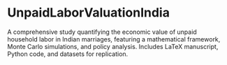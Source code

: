 # UnpaidLaborValuationIndia
A comprehensive study quantifying the economic value of unpaid household labor in Indian marriages, featuring a mathematical framework, Monte Carlo simulations, and policy analysis. Includes LaTeX manuscript, Python code, and datasets for replication.
